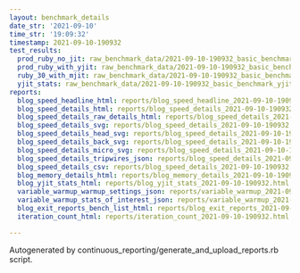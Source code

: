 ```yaml
---
layout: benchmark_details
date_str: '2021-09-10'
time_str: '19:09:32'
timestamp: 2021-09-10-190932
test_results:
  prod_ruby_no_jit: raw_benchmark_data/2021-09-10-190932_basic_benchmark_prod_ruby_no_jit.json
  prod_ruby_with_yjit: raw_benchmark_data/2021-09-10-190932_basic_benchmark_prod_ruby_with_yjit.json
  ruby_30_with_mjit: raw_benchmark_data/2021-09-10-190932_basic_benchmark_ruby_30_with_mjit.json
  yjit_stats: raw_benchmark_data/2021-09-10-190932_basic_benchmark_yjit_stats.json
reports:
  blog_speed_headline_html: reports/blog_speed_headline_2021-09-10-190932.html
  blog_speed_details_html: reports/blog_speed_details_2021-09-10-190932.html
  blog_speed_details_raw_details_html: reports/blog_speed_details_2021-09-10-190932.raw_details.html
  blog_speed_details_svg: reports/blog_speed_details_2021-09-10-190932.svg
  blog_speed_details_head_svg: reports/blog_speed_details_2021-09-10-190932.head.svg
  blog_speed_details_back_svg: reports/blog_speed_details_2021-09-10-190932.back.svg
  blog_speed_details_micro_svg: reports/blog_speed_details_2021-09-10-190932.micro.svg
  blog_speed_details_tripwires_json: reports/blog_speed_details_2021-09-10-190932.tripwires.json
  blog_speed_details_csv: reports/blog_speed_details_2021-09-10-190932.csv
  blog_memory_details_html: reports/blog_memory_details_2021-09-10-190932.html
  blog_yjit_stats_html: reports/blog_yjit_stats_2021-09-10-190932.html
  variable_warmup_warmup_settings_json: reports/variable_warmup_2021-09-10-190932.warmup_settings.json
  variable_warmup_stats_of_interest_json: reports/variable_warmup_2021-09-10-190932.stats_of_interest.json
  blog_exit_reports_bench_list_html: reports/blog_exit_reports_2021-09-10-190932.bench_list.html
  iteration_count_html: reports/iteration_count_2021-09-10-190932.html

---
```

Autogenerated by continuous_reporting/generate_and_upload_reports.rb script.
